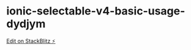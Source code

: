 # ionic-selectable-v4-basic-usage-dydjym

[Edit on StackBlitz ⚡️](https://stackblitz.com/edit/ionic-selectable-v4-basic-usage-dydjym)